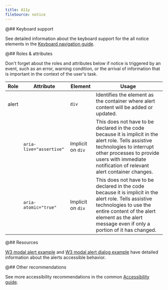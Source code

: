 ```yaml
---
title: A11y
fileSource: notice
---
```


@## Keyboard support

See detailed information about the keyboard support for the all notice elements in the [Keyboard navigation guide](/core-principles/a11y/a11y-keyboard/).

@## Roles & attributes

Don't forget about the roles and attributes below if notice is triggered by an event, such as an error, warning condition, or the arrival of information that is important in the context of the user's task.

| Role  | Attribute               | Element           | Usage                                                                                                                                                                                                                               |
| ----- | ----------------------- | ----------------- | ----------------------------------------------------------------------------------------------------------------------------------------------------------------------------------------------------------------------------------- |
| alert |                         | `div`             | Identifies the element as the container where alert content will be added or updated.                                                                                                                                               |
|       | `aria-live="assertive"` | Implicit on `div` | This does not have to be declared in the code because it is implicit in the alert role. Tells assistive technologies to interrupt other processes to provide users with immediate notification of relevant alert container changes. |
|       | `aria-atomic="true"`    | Implicit on `div` | This does not have to be declared in the code because it is implicit in the alert role. Tells assistive technologies to use the entire content of the alert element as the alert message even if only a portion of it has changed.  |

@## Resources

[W3 modal alert example](https://www.w3.org/TR/wai-aria-practices-1.1/examples/alert/alert.html) and [W3 modal alert dialog example](https://www.w3.org/TR/wai-aria-practices-1.1/examples/dialog-modal/alertdialog.html) have detailed information about the alerts accessible behavior.

@## Other recommendations

See more accessibility recommendations in the common [Accessibility guide](/core-principles/a11y/).
